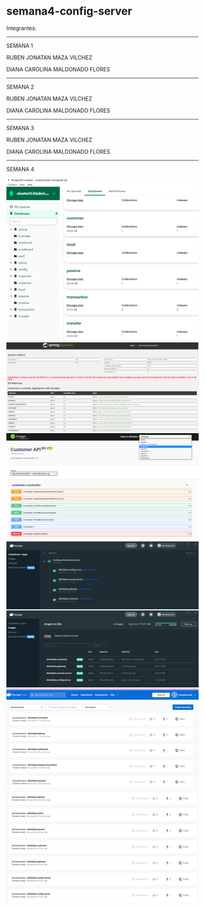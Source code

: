 # semana4-config-server


Integrantes:

------------------------------------------------------
SEMANA 1

RUBEN JONATAN MAZA VILCHEZ

DIANA CAROLINA MALDONADO FLORES

------------------------------------------------------
SEMANA 2

RUBEN JONATAN MAZA VILCHEZ

DIANA CAROLINA MALDONADO FLORES

------------------------------------------------------
SEMANA 3

RUBEN JONATAN MAZA VILCHEZ

DIANA CAROLINA MALDONADO FLORES

------------------------------------------------------
SEMANA 4

![ScreenShot](https://github.com/banking-nttdata-bootcamp/config-server-directory/blob/master/images/MongoDB-Atlas.png)
![ScreenShot](https://github.com/banking-nttdata-bootcamp/config-server-directory/blob/master/images/eureka-server.png)
![ScreenShot](https://github.com/banking-nttdata-bootcamp/config-server-directory/blob/master/images/swagger-api.png)
![ScreenShot](https://github.com/banking-nttdata-bootcamp/config-server-directory/blob/master/images/docker-1.jpeg)
![ScreenShot](https://github.com/banking-nttdata-bootcamp/config-server-directory/blob/master/images/docker-2.jpeg)
![ScreenShot](https://github.com/banking-nttdata-bootcamp/config-server-directory/blob/master/images/docker-hub-1.png)
![ScreenShot](https://github.com/banking-nttdata-bootcamp/config-server-directory/blob/master/images/docker-hub-2.png)



